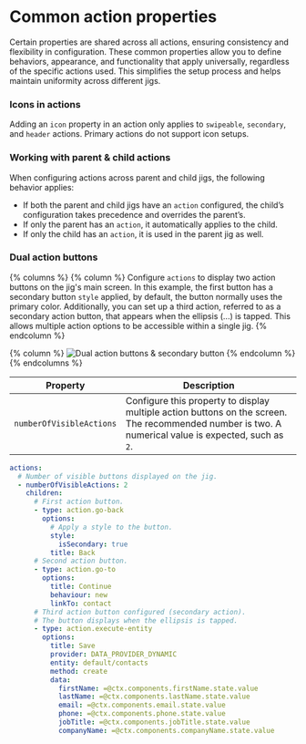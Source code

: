 # Common action properties

Certain properties are shared across all actions, ensuring consistency and flexibility in configuration. These common properties allow you to define behaviors, appearance, and functionality that apply universally, regardless of the specific actions used. This simplifies the setup process and helps maintain uniformity across different jigs.

### Icons in actions

Adding an `icon` property in an action only applies to `swipeable`, `secondary`, and `header` actions. Primary actions do not support icon setups.

### Working with parent & child actions

When configuring actions across parent and child jigs, the following behavior applies:

* If both the parent and child jigs have an `action` configured, the child’s configuration takes precedence and overrides the parent’s.
* If only the parent has an `action`, it automatically applies to the child.
* If only the child has an `action`, it is used in the parent jig as well.

### Dual action buttons

{% columns %}
{% column %}
Configure `actions` to display two action buttons on the jig's main screen. In this example, the first button has a secondary button `style` applied, by default, the button normally uses the primary color. Additionally, you can set up a third action, referred to as a secondary action button, that appears when the ellipsis (...) is tapped. This allows multiple action options to be accessible within a single jig.&#x20;
{% endcolumn %}

{% column %}
&#x20;![Dual action buttons & secondary button](https://archbee-image-uploads.s3.amazonaws.com/0TQnKgJpsWhT3gQzQOhdY-TZVU6r07hz0LEPo_3zZ2W-20250225-092012.png)&#x20;
{% endcolumn %}
{% endcolumns %}

| Property                 | Description                                                                                                                                          |
| ------------------------ | ---------------------------------------------------------------------------------------------------------------------------------------------------- |
| `numberOfVisibleActions` | Configure this property to display multiple action buttons on the screen. The recommended number is two. A numerical value is expected, such as `2`. |

```yaml
actions:
  # Number of visible buttons displayed on the jig.
  - numberOfVisibleActions: 2       
    children:
      # First action button.
      - type: action.go-back
        options:
          # Apply a style to the button. 
          style:
            isSecondary: true
          title: Back
      # Second action button.                
      - type: action.go-to
        options:
          title: Continue
          behaviour: new
          linkTo: contact  
      # Third action button configured (secondary action).
      # The button displays when the ellipsis is tapped.    
      - type: action.execute-entity
        options:
          title: Save  
          provider: DATA_PROVIDER_DYNAMIC
          entity: default/contacts
          method: create
          data:
            firstName: =@ctx.components.firstName.state.value
            lastName: =@ctx.components.lastName.state.value
            email: =@ctx.components.email.state.value
            phone: =@ctx.components.phone.state.value
            jobTitle: =@ctx.components.jobTitle.state.value
            companyName: =@ctx.components.companyName.state.value    
```
